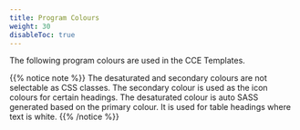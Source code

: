 ```yaml
---
title: Program Colours
weight: 30
disableToc: true
---
```


The following program colours are used in the CCE Templates.

{{% notice note %}}
The desaturated and secondary colours are not selectable as CSS classes.
The secondary colour is used as the icon colours for certain headings.
The desaturated colour is auto SASS generated based on the primary colour. It is used for table headings where text is white.
{{% /notice %}}

<script async src="//jsfiddle.net/ccecrsdv/kws0bmv9/embed/result/"></script>